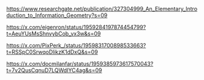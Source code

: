 https://www.researchgate.net/publication/327304999_An_Elementary_Introduction_to_Information_Geometry?s=09

https://x.com/eigenron/status/1959284197874454799?t=AeuYUsMsShnvybCob_vx3w&s=09

https://x.com/PixPerk_/status/1959831700898533663?t=RSSpC0SrwqoDlikzK1dDxQ&s=09

https://x.com/docmilanfar/status/1959385973617570043?t=7v2QusCqnuD7LQWdIYC4ag&s=09